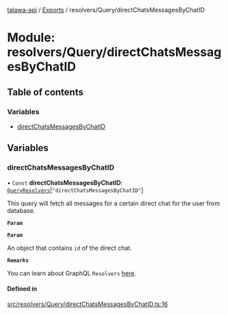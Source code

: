 [talawa-api](../README.md) / [Exports](../modules.md) / resolvers/Query/directChatsMessagesByChatID

# Module: resolvers/Query/directChatsMessagesByChatID

## Table of contents

### Variables

- [directChatsMessagesByChatID](resolvers_Query_directChatsMessagesByChatID.md#directchatsmessagesbychatid)

## Variables

### directChatsMessagesByChatID

• `Const` **directChatsMessagesByChatID**: [`QueryResolvers`](types_generatedGraphQLTypes.md#queryresolvers)[``"directChatsMessagesByChatID"``]

This query will fetch all messages for a certain direct chat for the user from database.

**`Param`**

**`Param`**

An object that contains `id` of the direct chat.

**`Remarks`**

You can learn about GraphQL `Resolvers`
[here](https://www.apollographql.com/docs/apollo-server/data/resolvers/).

#### Defined in

[src/resolvers/Query/directChatsMessagesByChatID.ts:16](https://github.com/PalisadoesFoundation/talawa-api/blob/c199cfb/src/resolvers/Query/directChatsMessagesByChatID.ts#L16)
